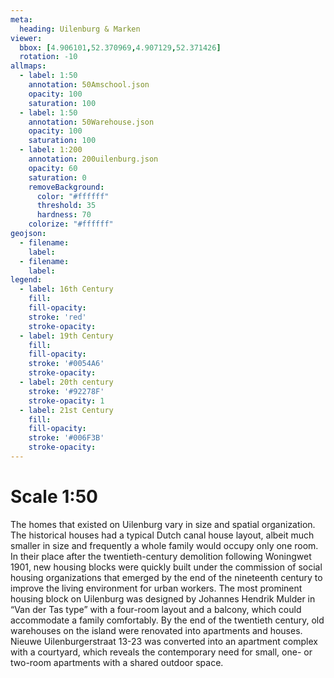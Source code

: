 ```yaml
---
meta:
  heading: Uilenburg & Marken
viewer:
  bbox: [4.906101,52.370969,4.907129,52.371426]
  rotation: -10
allmaps:
  - label: 1:50
    annotation: 50Amschool.json
    opacity: 100
    saturation: 100
  - label: 1:50
    annotation: 50Warehouse.json
    opacity: 100
    saturation: 100
  - label: 1:200
    annotation: 200uilenburg.json
    opacity: 60
    saturation: 0
    removeBackground:
      color: "#ffffff"
      threshold: 35
      hardness: 70
    colorize: "#ffffff"
geojson:
  - filename:
    label: 
  - filename:
    label: 
legend:
  - label: 16th Century
    fill:
    fill-opacity:
    stroke: 'red'
    stroke-opacity:
  - label: 19th Century
    fill:
    fill-opacity:
    stroke: '#0054A6'
    stroke-opacity:
  - label: 20th century
    stroke: '#92278F'
    stroke-opacity: 1
  - label: 21st Century
    fill:
    fill-opacity:
    stroke: '#006F3B'
    stroke-opacity:
---
```

# Scale 1:50

The homes that existed on Uilenburg vary in size and spatial organization. The historical houses had a typical Dutch canal house layout, albeit much smaller in size and frequently a whole family would occupy only one room. In their place after the twentieth-century demolition following Woningwet 1901, new housing blocks were quickly built under the commission of social housing organizations that emerged by the end of the nineteenth century to improve the living environment for urban workers. The most prominent housing block on Uilenburg was designed by Johannes Hendrik Mulder in “Van der Tas type” with a four-room layout and a balcony, which could accommodate a family comfortably. By the end of the twentieth century, old warehouses on the island were renovated into apartments and houses. Nieuwe Uilenburgerstraat 13-23 was converted into an apartment complex with a courtyard, which reveals the contemporary need for small, one- or two-room apartments with a shared outdoor space. 